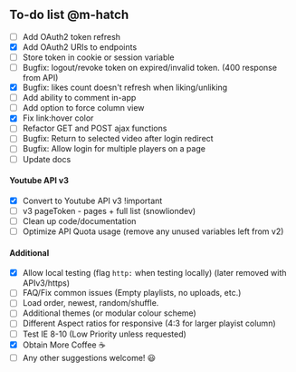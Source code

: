 ## To-do list @m-hatch
- [ ] Add OAuth2 token refresh
- [x] Add OAuth2 URIs to endpoints
- [ ] Store token in cookie or session variable
- [ ] Bugfix: logout/revoke token on expired/invalid token. (400 response from API)
- [x] Bugfix: likes count doesn't refresh when liking/unliking
- [ ] Add ability to comment in-app
- [ ] Add option to force column view
- [x] Fix link:hover color
- [ ] Refactor GET and POST ajax functions
- [ ] Bugfix: Return to selected video after login redirect
- [ ] Bugfix: Allow login for multiple players on a page
- [ ] Update docs

#### Youtube API v3
- [x] Convert to Youtube API v3 !important
- [ ] v3 pageToken - pages + full list (snowliondev)
- [ ] Clean up code/documentation
- [ ] Optimize API Quota usage (remove any unused variables left from v2)

#### Additional
- [x] Allow local testing (flag `http:` when testing locally) (later removed with APIv3/https)
- [ ] FAQ/Fix common issues (Empty playlists, no uploads, etc.)
- [ ] Load order, newest, random/shuffle.
- [ ] Additional themes (or modular colour scheme)
- [ ] Different Aspect ratios for responsive (4:3 for larger playist column)
- [ ] Test IE 8-10 (Low Priority unless requested)
- [x] Obtain More Coffee :coffee:
- [ ] Any other suggestions welcome! :smiley: